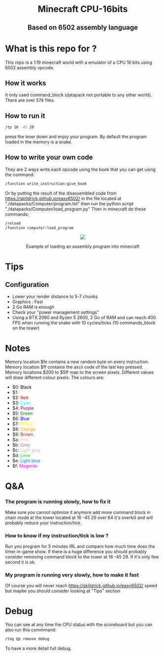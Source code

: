 <h1 align="center">Minecraft CPU-16bits</h1>
<h2 align="center">Based on 6502 assembly language</h1>

# What is this repo for ?
This repo is a 1.19 minecraft world with a emulator of a CPU 16 bits using 6502 assembly opcode.

## How it works
It only used command_block (datapack not portable to any other world). There are over 574 files.

## How to run it
```bash
/tp 16 -45 20
```
press the lever down and enjoy your program. By default the program loaded in the memory is a snake.

## How to write your own code
They are 2 ways write each opcode using the book that you can get using the command:
```bash
/function write_instruction:give_book
```
Or by putting the result of the disassembled code from https://skilldrick.github.io/easy6502/ in the file located at "./datapacks/Computer/program.txt" then run the python script "./datapacks/Computer/load_program.py"
Then in minecraft do these commands:
```bash
/reload
/function computer:load_program
```
<div align="center">
<img src="How_to_use.gif">
<p>Example of loading an assembly program into minecraft</p>
</div>

# Tips #
## Configuration ##
- Lower your render distance to 5-7 chunks
- Graphics : Fast
- 2 Go RAM is enough
- Check your "power management settings"
- Using a RTX 2060 and Ryzen 5 2600, 2 Go of RAM and can reach 400 FPS when running the snake with 10 cycles/ticks (10 commands_block on the tower)

# Notes
Memory location $fe contains a new random byte on every instruction. \
Memory location $ff contains the ascii code of the last key pressed. \
Memory locations $200 to $5ff map to the screen pixels. Different values will draw different colour pixels. The colours are:
- $0: <FONT COLOR="Black">Black</FONT>
- $1: <FONT COLOR="White">White</FONT>
- $2: <FONT COLOR="Red">Red</FONT>
- $3: <FONT COLOR="Cyan">Cyan</FONT>
- $4: <FONT COLOR="Purple">Purple</FONT>
- $5: <FONT COLOR="Green">Green</FONT>
- $6: <FONT COLOR="Blue">Blue</FONT>
- $7: <FONT COLOR="Yellow">Yellow</FONT>
- $8: <FONT COLOR="Orange">Orange</FONT>
- $9: <FONT COLOR="Brown">Brown</FONT>
- $a: <FONT COLOR="Pink">Pink</FONT>
- $b: <FONT COLOR="Grey">Grey</FONT>
- $c: <FONT COLOR="Silver">Light gray</FONT>
- $d: <FONT COLOR="Lime">Lime</FONT>
- $e: <FONT COLOR="#007dff">Light blue</FONT>
- $f: <FONT COLOR="Magenta">Magenta</FONT>

# Q&A #
### The program is running slowly, how to fix it ###
Make sure you cannot optimize it anymore add more command block in chain mode at the tower located at 16 -45 29 over 64 it's overkill and will probably reduce your instruction/tick.

### How to know if my instruction/tick is low ? ###
Run you program for 5 minutes IRL and compare how much time does the timer in-game show. If there is a huge difference you should probably consider removing command block to the tower at 16 -45 29. If it's only few second it is ok.

### My program is running very slowly, how to make it fast ###
Of course you will never reach https://skilldrick.github.io/easy6502/ speed but maybe you should consider looking at "Tips" section

# Debug #
You can see at any time the CPU status with the scoreboard but you can also run this commmand:
```bash
/tag @p remove debug
```
To have a more detail full debug.